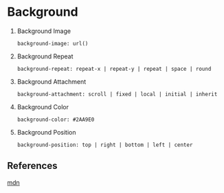 # Background

1. Background Image

    `background-image: url()`

2. Background Repeat

    `background-repeat: repeat-x | repeat-y | repeat | space | round`

3. Background Attachment

    `background-attachment: scroll | fixed | local | initial | inherit`

4. Background Color

    `background-color: #2AA9E0`

5. Background Position

    `background-position: top | right | bottom | left | center`

## References

[mdn](https://developer.mozilla.org/en-US/docs/Web/CSS/CSS_Backgrounds_and_Borders)

